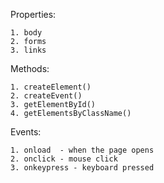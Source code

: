 
Properties:

    1. body
    2. forms
    3. links

Methods:    

    1. createElement()
    2. createEvent()
    3. getElementById()
    4. getElementsByClassName()

Events:

    1. onload  - when the page opens
    2. onclick - mouse click  
    3. onkeypress - keyboard pressed

    
